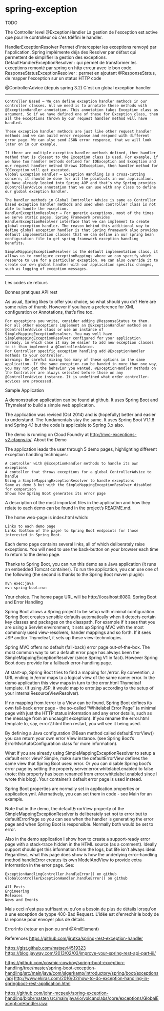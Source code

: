 # spring-exception


TODO 



The Controller level @ExceptionHandler
La gestion de l'exception est active que pour le controlleur où c'es tdéfini le handler.

HandlerExceptionResolver
Permet d'intercepter les exceptions renvoyé par l'application.
Spring implémente déja des Resolver par défaut qui permettent de simplifier la gestion des exceptions.
DefaultHandlerExceptionResolver : qui permet de transformer les exceptions remonté par spring en http erreur avec le bon code.
ResponseStatusExceptionResolver : permet en ajoutant @ResponseStatus, de mapper l'exception sur un status HTTP code

@ControllerAdvice (depuis spring 3.2)
C'est un global exception handler
*******************************************
    Controller Based – We can define exception handler methods in our controller classes. All we need is to annotate these methods with @ExceptionHandler annotation. This annotation takes Exception class as argument. So if we have defined one of these for Exception class, then all the exceptions thrown by our request handler method will have handled.

    These exception handler methods are just like other request handler methods and we can build error response and respond with different error page. We can also send JSON error response, that we will look later on in our example.

    If there are multiple exception handler methods defined, then handler method that is closest to the Exception class is used. For example, if we have two handler methods defined for IOException and Exception and our request handler method throws IOException, then handler method for IOException will get executed.
    Global Exception Handler – Exception Handling is a cross-cutting concern, it should be done for all the pointcuts in our application. We have already looked into Spring AOP and that’s why Spring provides @ControllerAdvice annotation that we can use with any class to define our global exception handler.

    The handler methods in Global Controller Advice is same as Controller based exception handler methods and used when controller class is not able to handle the exception.
    HandlerExceptionResolver – For generic exceptions, most of the times we serve static pages. Spring Framework provides HandlerExceptionResolver interface that we can implement to create global exception handler. The reason behind this additional way to define global exception handler is that Spring framework also provides default implementation classes that we can define in our spring bean configuration file to get spring framework exception handling benefits.

    SimpleMappingExceptionResolver is the default implementation class, it allows us to configure exceptionMappings where we can specify which resource to use for a particular exception. We can also override it to create our own global handler with our application specific changes, such as logging of exception messages.


***********************************************














Les codes de retours 


Bonnes pratiques API rest

As usual, Spring likes to offer you choice, so what should you do? Here are some rules of thumb. However if you have a preference for XML configuration or Annotations, that’s fine too.

    For exceptions you write, consider adding @ResponseStatus to them.
    For all other exceptions implement an @ExceptionHandler method on a @ControllerAdvice class or use an instance of SimpleMappingExceptionResolver. You may well have SimpleMappingExceptionResolver configured for your application already, in which case it may be easier to add new exception classes to it than implement a @ControllerAdvice.
    For Controller specific exception handling add @ExceptionHandler methods to your controller.
    Warning: Be careful mixing too many of these options in the same application. If the same exception can be handed in more than one way, you may not get the behavior you wanted. @ExceptionHandler methods on the Controller are always selected before those on any @ControllerAdvice instance. It is undefined what order controller-advices are processed. 

Sample Application

A demonstration application can be found at github. It uses Spring Boot and Thymeleaf to build a simple web application.

The application was revised (Oct 2014) and is (hopefully) better and easier to understand. The fundamentals stay the same. It uses Spring Boot V1.1.8 and Spring 4.1 but the code is applicable to Spring 3.x also.

The demo is running on Cloud Foundry at http://mvc-exceptions-v2.cfapps.io/.
About the Demo

The application leads the user through 5 demo pages, highlighting different exception handling techniques:

    A controller with @ExceptionHandler methods to handle its own exceptions
    A contoller that throws exceptions for a global ControllerAdvice to handle
    Using a SimpleMappingExceptionResolver to handle exceptions
    Same as demo 3 but with the SimpleMappingExceptionResolver disabled for comparison
    Shows how Spring Boot generates its error page

A description of the most important files in the application and how they relate to each demo can be found in the project’s README.md.

The home web-page is index.html which:

    Links to each demo page
    Links (bottom of the page) to Spring Boot endpoints for those interested in Spring Boot.

Each demo page contains several links, all of which deliberately raise exceptions. You will need to use the back-button on your browser each time to return to the demo page.

Thanks to Spring Boot, you can run this demo as a Java application (it runs an embedded Tomcat container). To run the application, you can use one of the following (the second is thanks to the Spring Boot maven plugin):

    mvn exec:java
    mvn spring-boot:run

Your choice. The home page URL will be http://localhost:8080.
Spring Boot and Error Handling

Spring Boot allows a Spring project to be setup with minimal configuration. Spring Boot creates sensible defaults automatically when it detects certain key classes and packages on the classpath. For example if it sees that you are using a Servlet environment, it sets up Spring MVC with the most commonly used view-resolvers, hander mappings and so forth. If it sees JSP and/or Thymeleaf, it sets up these view-technologies.

Spring MVC offers no default (fall-back) error page out-of-the-box. The most common way to set a default error page has always been the SimpleMappingExceptionResolver (since Spring V1 in fact). However Spring Boot does provide for a fallback error-handling page.

At start-up, Spring Boot tries to find a mapping for /error. By convention, a URL ending in /error maps to a logical view of the same name: error. In the demo application this view maps in turn to the error.html Thymeleaf template. (If using JSP, it would map to error.jsp according to the setup of your InternalResourceViewResolver).

If no mapping from /error to a View can be found, Spring Boot defines its own fall-back error page - the so-called “Whitelabel Error Page” (a minimal page with just the HTTP status information and any error details, such as the message from an uncaught exception). If you rename the error.html template to, say, error2.html then restart, you will see it being used.

By defining a Java configuration @Bean method called defaultErrorView() you can return your own error View instance. (see Spring Boot’s ErrorMvcAutoConfiguration class for more information).

What if you are already using SimpleMappingExceptionResolver to setup a default
error view? Simple, make sure the defaultErrorView defines the same view that Spring Boot uses: error. Or you can disable Spring boot’s error page by setting the property
server.error.whitelabel.enabled to false (note: this property has been renamed from error.whitelabel.enabled since I wrote this blog). Your container’s default error page is used instead.

Spring Boot properties are normally set in application.properties or application.yml. Alternatively, you can set them in code - see Main for an example.

Note that in the demo, the defaultErrorView property of the SimpleMappingExceptionResolver is deliberately set not to error but to defaultErrorPage so you can see when the handler is generating the error page and when Spring Boot is responsible. Normally both would be set to error.

Also in the demo application I show how to create a support-ready error page with a stack-trace hidden in the HTML source (as a comment). Ideally support should get this information from the logs, but life isn’t always ideal. Regardless, what this page does show is how the underlying error-handling method handleError creates its own ModelAndView to provide extra information in the error page. See:

    ExceptionHandlingController.handleError() on github
    GlobalControllerExceptionHandler.handleError() on github

    All Posts
    Engineering
    Releases
    News and Events






Mais ceci n'est pas suffisant vu qu'on a besoin de plus de détails lorsqu'on a une exception de typpe 400-Bad Request.
L'idée est d'enrechir le body de la reponse pour envoyer plus de détails

ErrorInfo (retour en json ou xml @XmlElement)


References
https://github.com/jirutka/spring-rest-exception-handler

https://gist.github.com/matsev/4519323
https://blog.jayway.com/2013/02/03/improve-your-spring-rest-api-part-iii/




https://github.com/cosmic-cowboy/spring-boot-exception-handling/tree/master/spring-boot-exception-handling/src/main/java/com/slgerkamp/introductory/spring/boot/exceptions/api
http://www.ekiras.com/2016/02/how-to-do-exception-handling-in-springboot-rest-application.html

https://github.com/john-mcpeek/spring-exception-handling/blob/master/src/main/java/io/volcanolabs/core/exceptions/GlobalExceptionHandler.java
